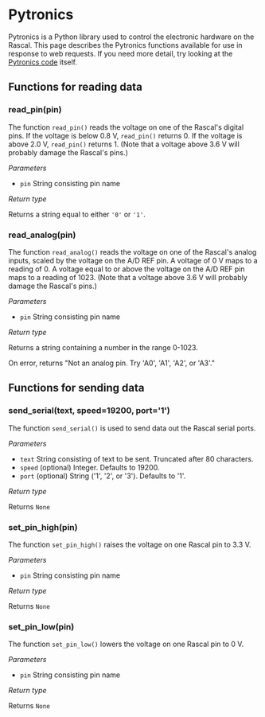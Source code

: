 # Pytronics #

Pytronics is a Python library used to control the electronic hardware on the Rascal. This page describes the Pytronics functions available for use in response to web requests. If you need more detail, try looking at the [Pytronics code][1] itself.

## Functions for reading data ##

### read_pin(pin) ###
The function <code>read_pin()</code> reads the voltage on one of the Rascal's digital pins. If the voltage is below 0.8 V, <code>read_pin()</code> returns 0. If the voltage is above 2.0 V, <code>read_pin()</code> returns 1. (Note that a voltage above 3.6 V will probably damage the Rascal's pins.)

*Parameters*

 * <code>pin</code> String consisting pin name

*Return type*

Returns a string equal to either <code>'0'</code> or <code>'1'</code>.

### read_analog(pin) ###

The function <code>read_analog()</code> reads the voltage on one of the Rascal's analog inputs, scaled by the voltage on the A/D REF pin. A voltage of 0 V maps to a reading of 0. A voltage equal to or above the voltage on the A/D REF pin maps to a reading of 1023. (Note that a voltage above 3.6 V will probably damage the Rascal's pins.)

*Parameters*

 * <code>pin</code> String consisting pin name

*Return type*

Returns a string containing a number in the range 0-1023.

On error, returns "Not an analog pin. Try 'A0', 'A1', 'A2', or 'A3'."

## Functions for sending data ##

### send_serial(text, speed=19200, port='1') ###

The function <code>send_serial()</code> is used to send data out the Rascal serial ports.

*Parameters*

 * <code>text</code> String consisting of text to be sent. Truncated after 80 characters.
 * <code>speed</code> (optional) Integer. Defaults to 19200.
 * <code>port</code> (optional) String ('1', '2', or '3'). Defaults to '1'.

*Return type*

Returns <code>None</code>

### set_pin_high(pin) ###

The function <code>set_pin_high()</code> raises the voltage on one Rascal pin to 3.3 V.

*Parameters*

 * <code>pin</code> String consisting pin name

*Return type*

Returns <code>None</code>

### set_pin_low(pin) ###

The function <code>set_pin_low()</code> lowers the voltage on one Rascal pin to 0 V.

*Parameters*

 * <code>pin</code> String consisting pin name
 
*Return type*

Returns <code>None</code>

[1]: https://github.com/rascalmicro/pytronics/blob/master/pytronics.py
